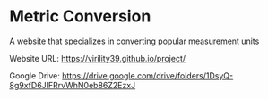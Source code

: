# Metric Conversion
A website that specializes in converting popular measurement units

Website URL: https://virility39.github.io/project/

Google Drive: https://drive.google.com/drive/folders/1DsyQ-8g9xfD6JIFRrvWhN0eb86Z2EzxJ
